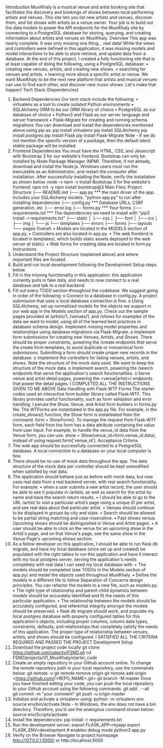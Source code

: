 Introduction
MuxiKhaly is a musical venue and artist booking site that facilitates the discovery and bookings of shows between local performing artists and venues. This site lets you list new artists and venues, discover them, and list shows with artists as a venue owner.
Your job is to build out the data models to power the API endpoints for the MuxiKhaly site by connecting to a PostgreSQL database for storing, querying, and creating information about artists and venues on MuxiKhaly.
Overview
This app was nearly complete. It was only missing one thing… real data! While the views and controllers were defined in this application, it was missing models and model interactions to be able to store retrieve, and update data from a database. At the end of this project, I created a fully functioning site that is at least capable of doing the following, using a PostgreSQL database:
•	creating new venues, artists, and creating new shows.
•	searching for venues and artists.
•	learning more about a specific artist or venue.
We want MuxiKhaly to be the next new platform that artists and musical venues can use to find each other, and discover new music shows. Let's make that happen!
Tech Stack (Dependencies)
1. Backend Dependencies
Our tech stack include the following:
•	virtualenv as a tool to create isolated Python environments
•	SQLAlchemy ORM to be our ORM library of choice
•	PostgreSQL as our database of choice
•	Python3 and Flask as our server language and server framework
•	Flask-Migrate for creating and running schema migrations You can download and install the dependencies mentioned above using pip as:
pip install virtualenv
pip install SQLAlchemy
pip install postgres
pip install Flask
pip install Flask-Migrate
Note - If we do not mention the specific version of a package, then the default latest stable package will be installed.
2. Frontend Dependencies
You must have the HTML, CSS, and Javascript with Bootstrap 3 for our website's frontend. Bootstrap can only be installed by Node Package Manager (NPM). Therefore, if not already, download and install the Node.js. Windows users must run the executable as an Administrator, and restart the computer after installation. After successfully installing the Node, verify the installation as shown below.
node -v
npm -v
Install Bootstrap 3 for the website's frontend:
npm init -y
npm install bootstrap@3
Main Files: Project Structure
├── README.md
├── app.py *** the main driver of the app. Includes your SQLAlchemy models.
                  "python app.py" to run after installing dependencies
├── config.py *** Database URLs, CSRF generation, etc
├── error.log
├── forms.py *** Your forms
├── requirements.txt *** The dependencies we need to install with "pip3 install -r requirements.txt"
├── static
│   ├── css 
│   ├── font
│   ├── ico
│   ├── img
│   └── js
└── templates
    ├── errors
    ├── forms
    ├── layouts
    └── pages
Overall:
•	Models are located in the MODELS section of app.py.
•	Controllers are also located in app.py.
•	The web frontend is located in templates/, which builds static assets deployed to the web server at static/.
•	Web forms for creating data are located in form.py
Instructions
1.	Understand the Project Structure (explained above) and where important files are located.
2.	Build and run local development following the Development Setup steps below.
3.	Fill in the missing functionality in this application: this application currently pulls in fake data, and needs to now connect to a real database and talk to a real backend.
4.	Fill out every TODO section throughout the codebase. We suggest going in order of the following:
o	Connect to a database in config.py. A project submission that uses a local database connection is fine.
o	Using SQLAlchemy, set up normalized models for the objects we support in our web app in the Models section of app.py. Check out the sample pages provided at /artists/1, /venues/1, and /shows for examples of the data we want to model, using all of the learned best practices in database schema design. Implement missing model properties and relationships using database migrations via Flask-Migrate.
o	Implement form submissions for creating new Venues, Artists, and Shows. There should be proper constraints, powering the /create endpoints that serve the create form templates, to avoid duplicate or nonsensical form submissions. Submitting a form should create proper new records in the database.
o	Implement the controllers for listing venues, artists, and shows. Note the structure of the mock data used. We want to keep the structure of the mock data.
o	Implement search, powering the /search endpoints that serve the application's search functionalities.
o	Serve venue and artist detail pages, powering the <venue|artist>/<id> endpoints that power the detail pages.
I COMPLETED ALL THE INSTRUCTIONS GIVEN TO ME ABOVE
Data Handling with Flask-WTF Forms
The starter codes used an interactive form builder library called Flask-WTF. This library provides useful functionality, such as form validation and error handling. I peruse the Show, Venue, and Artist form builders in forms.py file. The WTForms are instantiated in the app.py file. For example, in the create_shows() function, the Show form is instantiated from the command: form = ShowForm(). To manage the request from Flask-WTF form, each field from the form has a data attribute containing the value from user input. For example, to handle the venue_id data from the Venue form, you can use: show = Show(venue_id=form.venue_id.data), instead of using request.form['venue_id'].
Acceptance Criteria
1.	The web app should be successfully connected to a PostgreSQL database. A local connection to a database on your local computer is fine.
2.	There should be no use of mock data throughout the app. The data structure of the mock data per controller should be kept unmodified when satisfied by real data.
3.	The application should behave just as before with mock data, but now uses real data from a real backend server, with real search functionality. For example:
•	when a user submits a new artist record, the user should be able to see it populate in /artists, as well as search for the artist by name and have the search return results.
•	I should be able to go to the URL /artist/<artist-id> to visit a particular artist’s page using a unique ID per artist, and see real data about that particular artist.
•	Venues should continue to be displayed in groups by city and state.
•	Search should be allowed to be partial string matching and case-insensitive.
•	Past shows versus Upcoming shows should be distinguished in Venue and Artist pages.
•	A user should be able to click on the venue for an upcoming show in the Artist's page, and on that Venue's page, see the same show in the Venue Page's upcoming shows section.
4.	As a fellow developer on this application, I should be able to run flask db migrate, and have my local database (once set up and created) be populated with the right tables to run this application and have it interact with my local postgres server, serving the application's needs completely with real data I can seed my local database with.
•	The models should be completed (see TODOs in the Models section of app.py) and model the objects used throughout MuxiKhaly.
•	Define the models in a different file to follow Separation of Concerns design principles. You can refactor the models to a new file, such as models.py.
•	The right type of relationship and parent-child dynamics between models should be accurately identified and fit the needs of this particular application.
•	The relationship between the models should be accurately configured, and referential integrity amongst the models should be preserved.
•	flask db migrate should work, and populate my local postgres database with properly configured tables for this application's objects, including proper columns, column data types, constraints, defaults, and relationships that completely satisfy the needs of this application. The proper type of relationship between venues, artists, and shows should be configured.
I SATISFIED ALL THE CRITERIA REQUIRED AND PASSED THE PROJECT
Development Setup
1.	Download the project code locally
git clone https://github.com/udacity/FSND.git
cd FSND/projects/01_MuxiKhaly/starter_code 
2.	Create an empty repository in your Github account online. To change the remote repository path in your local repository, use the commands below:
git remote -v 
git remote remove origin 
git remote add origin <https://github.com/<USERNAME>/<REPO_NAME>.git>
git branch -M master
Once you have finished editing your code, you can push the local repository to your Github account using the following commands.
git add . --all   
git commit -m "your comment"
git push -u origin master
3.	Initialize and activate a virtualenv using:
python -m virtualenv env
source env/bin/activate
Note - In Windows, the env does not have a bin directory. Therefore, you'd use the analogous command shown below:
source env/Scripts/activate
4.	Install the dependencies:
pip install -r requirements.txt
5.	Run the development server:
export FLASK_APP=myapp
export FLASK_ENV=development # enables debug mode
python3 app.py
6.	Verify on the Browser
Navigate to project homepage http://127.0.0.1:5000/ or http://localhost:5000

